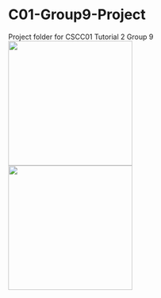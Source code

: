 # C01-Group9-Project
Project folder for CSCC01 Tutorial 2 Group 9
<br /> <img src=https://github.com/theLittleBigZ/C01-Group9-Project/assets/110190917/7d074973-337f-4044-92ba-4ca0a33e1e71 width="250">
<br /> <img src=https://github.com/theLittleBigZ/C01-Group9-Project/assets/110190917/f513cc0c-4cb0-4294-95ee-cb066e628f39 width="250">
